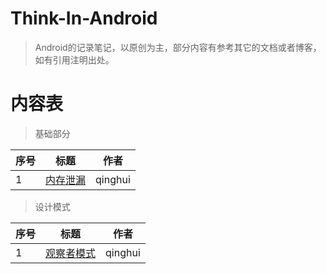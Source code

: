 # Think-In-Android

> Android的记录笔记，以原创为主，部分内容有参考其它的文档或者博客，如有引用注明出处。

# 内容表

> 基础部分

| 	序号 	| 	标题 	| 	作者 	|
|	----		|	----		|	----		|
|	1	|	[内存泄漏](https://github.com/zhqhzhqh/Think-In-Android/blob/master/%E5%9F%BA%E7%A1%80%E9%83%A8%E5%88%86/%E5%86%85%E5%AD%98%E6%B3%84%E6%BC%8F.md)	|	qinghui	|

> 设计模式

| 	序号 	| 	标题 	| 	作者 	|
|	----		|	----		|	----		|
|	1	|	[观察者模式](https://github.com/zhqhzhqh/Think-In-Android/blob/master/%E8%AE%BE%E8%AE%A1%E6%A8%A1%E5%BC%8F/%E8%A7%82%E5%AF%9F%E8%80%85%E6%A8%A1%E5%BC%8F.md)	|	qinghui	|